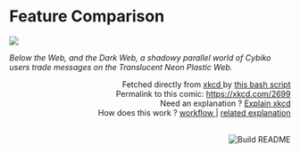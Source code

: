 # <b>Feature Comparison</b>

[![](https://imgs.xkcd.com/comics/feature_comparison.png)](https://xkcd.com/2699)

<i>Below the Web, and the Dark Web, a shadowy parallel world of Cybiko users trade messages on the Translucent Neon Plastic Web.</i>

<div align="right">
  Fetched directly from
  <a href="https://xkcd.com">
    xkcd
  </a>
  by
  <a href="https://github.com/Vanille-N/Vanille-N/blob/master/fetch">
    this bash script
  </a>
</div>
<div align="right">
  Permalink to this comic:
  <a href="https://xkcd.com/2699">
    https://xkcd.com/2699
  </a>
</div>
<div align="right">
  Need an explanation ?
  <a href="https://www.explainxkcd.com/wiki/index.php/2699">
    Explain xkcd
  </a>
</div>
<div align="right">
  How does this work ?
  <a href="https://github.com/Vanille-N/Vanille-N/blob/master/.github/workflows/build.yml">
    workflow
  </a>
  |
  <a href="https://simonwillison.net/2020/Jul/10/self-updating-profile-readme/">
    related explanation
  </a>
</div><br>

<a href="https://github.com/Vanille-N/Vanille-N/actions"><img src="https://github.com/Vanille-N/Vanille-N/workflows/Build%20README/badge.svg" align="right" alt="Build README"></a>
